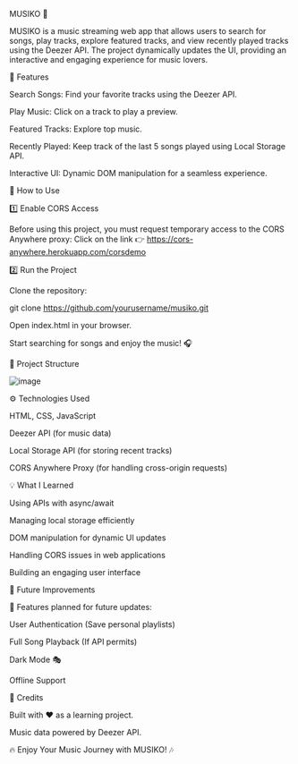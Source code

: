 MUSIKO 🎵

MUSIKO is a music streaming web app that allows users to search for songs, play tracks, explore featured tracks, and view recently played tracks using the Deezer API. The project dynamically updates the UI, providing an interactive and engaging experience for music lovers.

🚀 Features

Search Songs: Find your favorite tracks using the Deezer API.

Play Music: Click on a track to play a preview.

Featured Tracks: Explore top music.

Recently Played: Keep track of the last 5 songs played using Local Storage API.

Interactive UI: Dynamic DOM manipulation for a seamless experience.

📌 How to Use

1️⃣ Enable CORS Access

Before using this project, you must request temporary access to the CORS Anywhere proxy:
Click on the link 👉 https://cors-anywhere.herokuapp.com/corsdemo

2️⃣ Run the Project

Clone the repository:

git clone https://github.com/yourusername/musiko.git

Open index.html in your browser.

Start searching for songs and enjoy the music! 🎧

📂 Project Structure

![image](https://github.com/user-attachments/assets/6ef44a90-3c13-4804-8685-37d504900cde)



⚙️ Technologies Used

HTML, CSS, JavaScript

Deezer API (for music data)

Local Storage API (for storing recent tracks)

CORS Anywhere Proxy (for handling cross-origin requests)

💡 What I Learned

Using APIs with async/await

Managing local storage efficiently

DOM manipulation for dynamic UI updates

Handling CORS issues in web applications

Building an engaging user interface

🎯 Future Improvements

🚀 Features planned for future updates:

User Authentication (Save personal playlists)

Full Song Playback (If API permits)

Dark Mode 🎭

Offline Support

👏 Credits

Built with ❤️ as a learning project.

Music data powered by Deezer API.

🔥 Enjoy Your Music Journey with MUSIKO! 🎶
